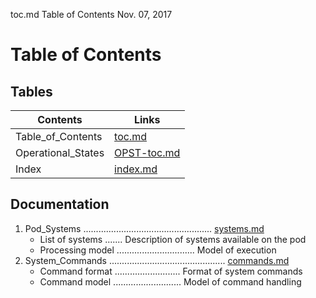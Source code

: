   toc.md Table of Contents	Nov. 07, 2017  

 **Table of Contents**
===============================================================================

Tables
-------------------------------------------------------------------------------
Contents           | Links
-------------------|--------------------   
 Table_of_Contents | [toc.md](toc.md)      
 Operational_States| [OPST-toc.md](OPST-toc.md)    
 Index             | [index.md](index.md)

Documentation
-------------------------------------------------------------------------------
 1. Pod_Systems ................................................... [systems.md](systems.md)  
	* List of systems ....... Description of systems available on the pod   
	* Processing model ............................... Model of execution   
 2. System_Commands .............................................. [commands.md](commands.md)   
	* Command format .......................... Format of system commands   
	* Command model ........................... Model of command handling   
